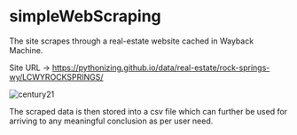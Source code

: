 # simpleWebScraping

The site scrapes through a real-estate website cached in Wayback Machine.

Site URL -> https://pythonizing.github.io/data/real-estate/rock-springs-wy/LCWYROCKSPRINGS/

![century21](https://github.com/AakashK2003/simpleWebScraping/assets/121655285/6dbcf3ad-7f86-47f8-ace1-754e129b500c)

The scraped data is then stored into a csv file which can further be used for arriving to any meaningful conclusion as per user need.
